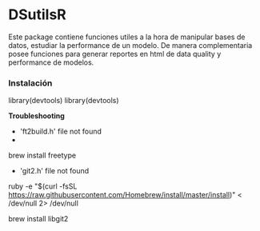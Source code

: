 # DSutilsR

Este package contiene funciones utiles a la hora de manipular bases de datos, estudiar la performance de un modelo. De manera complementaria posee funciones para generar reportes en html de data quality y performance de modelos.

### Instalación 

library(devtools)
library(devtools)

**Troubleshooting**

- 'ft2build.h' file not found
- 
 brew install freetype
 
- 'git2.h' file not found

ruby -e "$(curl -fsSL https://raw.githubusercontent.com/Homebrew/install/master/install)" < /dev/null 2> /dev/null

brew install libgit2

